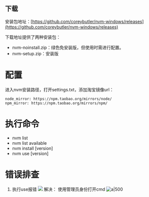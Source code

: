 ## 下载

安装包地址：[https://github.com/coreybutler/nvm-windows/releases](https://github.com/coreybutler/nvm-windows/releases)

下载地址提供了两种安装包：

-   nvm-noinstall.zip：绿色免安装版，但使用时需进行配置。
-   nvm-setup.zip：安装版


# 配置

进入nvm安装路径，打开settings.txt，添加淘宝镜像url：

```
node_mirror: https://npm.taobao.org/mirrors/node/
npm_mirror: https://npm.taobao.org/mirrors/npm/
```

# 执行命令

- nvm list
- nvm list available
- nvm install [version]
- nvm use [version]

# 错误排查
1. 执行use报错
![](https://blog-1258875084.cos.ap-guangzhou.myqcloud.com/picgo-levono/202210112240964.png)
解决：
使用管理员身份打开cmd
![a|500](https://blog-1258875084.cos.ap-guangzhou.myqcloud.com/picgo-levono/202210112250520.png)


